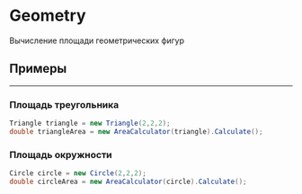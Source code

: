 # Geometry

Вычисление площади геометрических фигур

## Примеры
--------

### Площадь треугольника

```c#
Triangle triangle = new Triangle(2,2,2);
double triangleArea = new AreaCalculator(triangle).Calculate();
```

### Площадь окружности

```c#
Circle circle = new Circle(2,2,2);
double circleArea = new AreaCalculator(circle).Calculate();
```

